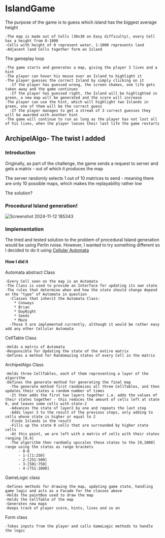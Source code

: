 # IslandGame


The purpose of the game is to guess which island has the biggest average height

    -The map is made out of Cells (30x30 on Easy difficulty), every Cell has a height from 0-1000
    -Cells with height of 0 represent water, 1-1000 represents land
    -Adjacent land Cells together form an Island

The gameplay loop

    -The game starts and generates a map, giving the player 3 lives and a hint
    -The player can hover his mouse over an Island to highlight it
    -The player guesses the correct Island by simply clicking on it
      -If the player has guessed wrong, the screen shakes, one life gets taken away and the game continues
      -If the player has guessed right, the Island will be highlighted in green, a new map will be generated and the score will increase
    -The player can use the hint, which will highlight two Islands in green, one of them will be the correct guess
      -If the player manages to get a streak of 3 correct guesses they will be awarded with another hint
    -The game will continue to run as long as the player has not lost all of his lives, when the player looses their last life the game restarts


## ArchipelAlgo- The twist I added

### Introduction

  Originally, as part of the challenge, the game sends a request to server and gets a matrix - out of which it produces the map
  
  The server randomly selects 1 out of 10 matrices to send - meaning there are only 10 possible maps, which makes the replayability rather low
  
  The solution? 

### **Procedural Island generation!**

![Screenshot 2024-11-12 185343](https://github.com/user-attachments/assets/90bf869b-cb26-4d79-811e-c2ae06f7265c)

### Implementation

  The tried and tested solution to the problem of procedural Island generation would be using Perlin noise. 
  However, I wanted to try something different so I decided to do it using [Cellular Automata](https://en.wikipedia.org/wiki/Cellular_automaton)

  #### How I did it

  Automata abstract Class

    -Every Cell seen on the map is an Automata
    -The Class is used to provide an Interface for updating its own state 
    -The rules that determine when and how the state should change depend on the "type" of Automata in question
      -Classes that inherit the Automata Class:
        * Conways
        * Brian
        * DayNight
        * Seeds
        * Maze
      -Those 5 are implemented currently, although it would be rather easy add any other Cellular Automata

  CellTable Class

    -Holds a matrix of Automata
    -Responsible for Updating the state of the entire matrix
    -Defines a method for Randomazing states of every Cell in the matrix

  ArchipelAlgo Class

    -Holds three CellTables, each of them representing a layer of the algorithm
    -Defines the generate method for generating the final map
      -The generate method first randomizes all three CellTables, and then updates their states a random number of times
      -It then adds the first two layers together i.e. adds the values of their states together - this reduces the amount of cells left at state 0, and leaves some cells with state-2 
      -Advances the state of layer2 by one and repeats the last step
      -Adds layer 3 to the result of the previous steps, only adding to cells whose state is higher or equal to 2
      -Finds Islands in the result
      -Fills up the state 0 cells that are surrounded by higher state cells
      -At this point, we are left with a matrix of cells with their states ranging [0,4] 
      -The algorithm then randomly upscales these states to the [0,1000] range using the states as range brackets
          - 0-0
          - 1-[[1:250]
          - 2-[251:500]
          - 3-[501:750]
          - 4-[751:1000]

  GameLogic class

    -Defines methods for drawing the map, updating game state, handling game logic and acts as a Facade for the classes above
    -Holds the paintBox used to draw the map
    -Holds the CellTable of the map
    -Generates new maps
    -Keeps track of player score, hints, lives and so on

  Form class

    -Takes inputs from the player and calls GameLogic methods to handle the logic
  

  
  
